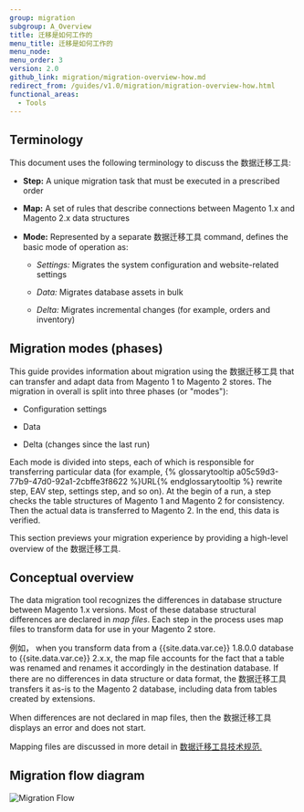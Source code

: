 ```yaml
---
group: migration
subgroup: A_Overview
title: 迁移是如何工作的
menu_title: 迁移是如何工作的
menu_node:
menu_order: 3
version: 2.0
github_link: migration/migration-overview-how.md
redirect_from: /guides/v1.0/migration/migration-overview-how.html
functional_areas:
  - Tools
---
```


## Terminology

This document uses the following terminology to discuss the 数据迁移工具:

* **Step:** A unique migration task that must be executed in a prescribed order

* **Map:** A set of rules that describe connections between Magento 1.x and Magento 2.x data structures

* **Mode:** Represented by a separate 数据迁移工具 command, defines the basic mode of operation as:

  * *Settings:* Migrates the system configuration and website-related settings

  * *Data:* Migrates database assets in bulk

  * *Delta:* Migrates incremental changes (for example, orders and inventory)

## Migration modes (phases)

This guide provides information about migration using the 数据迁移工具 that can transfer and adapt data from Magento 1 to Magento 2 stores. The migration in overall is split into three phases (or "modes"):

*	Configuration settings

*	Data

*	Delta (changes since the last run)

Each mode is divided into steps, each of which is responsible for transferring particular data (for example, {% glossarytooltip a05c59d3-77b9-47d0-92a1-2cbffe3f8622 %}URL{% endglossarytooltip %} rewrite step, EAV step, settings step, and so on). At the begin of a run, a step checks the table structures of Magento 1 and Magento 2 for consistency. Then the actual data is transferred to Magento 2. In the end, this data is verified.

This section previews your migration experience by providing a high-level overview of the 数据迁移工具.

## Conceptual overview

The data migration tool recognizes the differences in database structure between Magento 1.x versions. Most of these database structural differences are declared in *map files*. Each step in the process uses map files to transform data for use in your Magento 2 store.

例如， when you transform data from a {{site.data.var.ce}} 1.8.0.0 database to {{site.data.var.ce}} 2.x.x, the map file accounts for the fact that a table was renamed and renames it accordingly in the destination database. If there are no differences in data structure or data format, the 数据迁移工具 transfers it as-is to the Magento 2 database, including data from tables created by extensions.

When differences are not declared in map files, then the 数据迁移工具 displays an error and does not start.

Mapping files are discussed in more detail in <a href="{{ page.baseurl }}/migration/migration-tool-internal-spec.html"> 数据迁移工具技术规范.</a>

## Migration flow diagram

<p><img src="{{ site.baseurl }}/common/images/migration_flow.png" alt="Migration Flow"></p>
